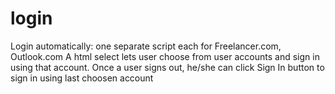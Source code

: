 login
================

Login automatically: one separate script each for Freelancer.com, Outlook.com
	A html select lets user choose from user accounts and sign in using that account. Once a user signs out, he/she can click Sign In button to sign in using last choosen account